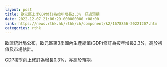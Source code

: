 ```yaml
---
layout: post
title: 歐元區上季GDP修訂為按年增長2.3%　好過預期
date: 2022-12-07 21:06:29.000000000 +08:00
link: https://news.rthk.hk/rthk/ch/component/k2/1678856-20221207.htm
categories: rthk
---
```


歐盟統計局公布，歐元區第3季國內生產總值(GDP)修訂為按年增長2.3%，高於初值及市場估計。

GDP按季向上修訂為增長0.3%，亦高於預期。

